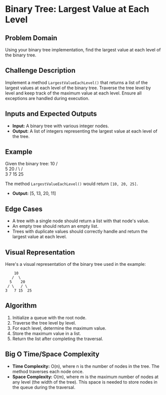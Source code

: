﻿# Binary Tree: Largest Value at Each Level

## Problem Domain
Using your binary tree implementation, find the largest value at each level of the binary tree.

## Challenge Description
Implement a method `LargestValueEachLevel()` that returns a list of the largest values at each level of the binary tree. Traverse the tree level by level and keep track of the maximum value at each level. Ensure all exceptions are handled during execution.

## Inputs and Expected Outputs
- **Input:** A binary tree with various integer nodes.
- **Output:** A list of integers representing the largest value at each level of the tree.

## Example

Given the binary tree:
    10
   /  \
  5    20
 / \   / \
3   7 15  25

The method `LargestValueEachLevel()` would return `[10, 20, 25]`.

- **Output:** [5, 13, 20, 11]

## Edge Cases
- A tree with a single node should return a list with that node's value.
- An empty tree should return an empty list.
- Trees with duplicate values should correctly handle and return the largest value at each level.

## Visual Representation
Here's a visual representation of the binary tree used in the example:

        10
       /  \
      5    20
     / \   / \
    3   7 15  25

 ## Algorithm
1. Initialize a queue with the root node.
2. Traverse the tree level by level.
3. For each level, determine the maximum value.
4. Store the maximum value in a list.
5. Return the list after completing the traversal.

## Big O Time/Space Complexity
- **Time Complexity:** O(n), where n is the number of nodes in the tree. The method traverses each node once.
- **Space Complexity:** O(m), where m is the maximum number of nodes at any level (the width of the tree). This space is needed to store nodes in the queue during the traversal.
